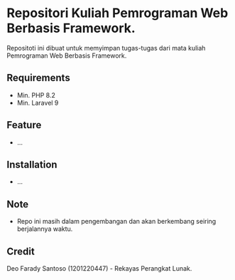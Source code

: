 # Repositori Kuliah Pemrograman Web Berbasis Framework.
Repositoti ini dibuat untuk memyimpan tugas-tugas dari mata kuliah Pemrograman Web Berbasis Framework.

## Requirements
- Min. PHP 8.2
- Min. Laravel 9

## Feature
- ...

## Installation
- ...

## Note
- Repo ini masih dalam pengembangan dan akan berkembang seiring berjalannya waktu.

## Credit
Deo Farady Santoso (1201220447) - Rekayas Perangkat Lunak.
